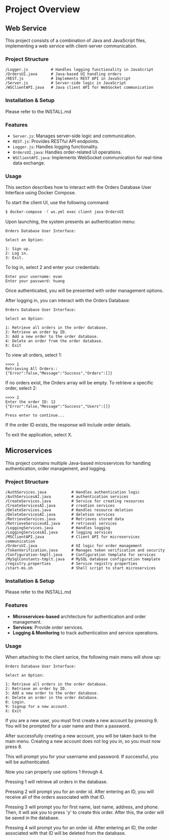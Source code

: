 # Project Overview

## Web Service
This project consists of a combination of Java and JavaScript files, implementing a web service with client-server communication.

### Project Structure

```
/Logger.js          # Handles logging functionality in JavaScript
/OrdersUI.java      # Java-based UI handling orders
/REST.js            # Implements REST API in JavaScript
/Server.js          # Server-side logic in JavaScript
/WSClientAPI.java   # Java client API for WebSocket communication
```

### Installation & Setup
Please refer to the INSTALL.md

### Features

- `Server.js`: Manages server-side logic and communication.
- `REST.js`: Provides RESTful API endpoints.
- `Logger.js`: Handles logging functionality.
- `OrdersUI.java`: Handles order-related UI operations.
- `WSClientAPI.java`: Implements WebSocket communication for real-time data exchange.

### Usage
This section describes how to interact with the Orders Database User Interface using Docker Compose.

To start the client UI, use the following command:

```sh
$ docker-compose -f ws.yml exec client java OrdersUI
```

Upon launching, the system presents an authentication menu:
```
Orders Database User Interface:

Select an Option: 

1: Sign up.
2: Log in.
3: Exit.
```

To log in, select 2 and enter your credentials:
```
Enter your username: evan
Enter your password: huang
```
Once authenticated, you will be presented with order management options.

After logging in, you can interact with the Orders Database:
```
Orders Database User Interface: 

Select an Option: 

1: Retrieve all orders in the order database.
2: Retrieve an order by ID.
3: Add a new order to the order database.
4: Delete an order from the order database.
X: Exit
```

To view all orders, select 1:
```
>>>> 1
Retrieving All Orders::
{"Error":false,"Message":"Success","Orders":[]}
```
If no orders exist, the Orders array will be empty.
To retrieve a specific order, select 2:
```
>>>> 2
Enter the order ID: 12
{"Error":false,"Message":"Success","Users":[]}

Press enter to continue...
```
If the order ID exists, the response will include order details.

To exit the application, select X.

## Microservices

This project contains multiple Java-based microservices for handling authentication, order management, and logging.

### Project Structure

```
/AuthServices.java           # Handles authentication logic
/AuthServicesAI.java         # authentication services
/CreateServices.java         # Service for creating resources
/CreateServicesAI.java       # creation services
/DeleteServices.java         # Handles resource deletion
/DeleteServicesAI.java       # deletion services
/RetrieveServices.java       # Retrieves stored data
/RetrieveServicesAI.java     # retrieval services
/LoggingServices.java        # Handles logging
/LoggingServicesAI.java      # logging services
/MSClientAPI.java            # Client API for microservices communication
/OrdersUI.java               # UI logic for order management
/TokenVerification.java      # Manages token verification and security
/Configuration-tmplt.java    # Configuration template for services
/MySqlConstants-tmplt.java   # MySQL database configuration template
/registry.properties         # Service registry properties
/start-ms.sh                 # Shell script to start microservices
```

### Installation & Setup
Please refer to the INSTALL.md

### Features

- **Microservices-based** architecture for authentication and order management.
- **Services**: Provide order services.
- **Logging & Monitoring** to track authentication and service operations.

### Usage
When attaching to the client serice, the following main menu will show up:
```
Orders Database User Interface: 

Select an Option: 

1: Retrieve all orders in the order database.
2: Retrieve an order by ID.
3: Add a new order to the order database.
4: Delete an order in the order database.
8: Login.
9: Signup for a new account.
X: Exit
```

If you are a new user, you must first create a new account by pressing 9.
You will be prompted for a user name and then a password.

After successfully creating a new account, you will be taken back to the main menu.
Creating a new account does not log you in, so you must now press 8.

This will prompt you for your username and password. If successful, you will be authenticated.

Now you can properly use options 1 through 4.

Pressing 1 will retrieve all orders in the database.

Pressing 2 will prompt you for an order id. After entering an ID, you will receive all of the orders associated with that ID.

Pressing 3 will prompt you for first name, last name, address, and phone. Then, it will ask you to press 'y' to create this order. After this, the order will be saved in the database.

Pressing 4 will prompt you for an order id. After entering an ID, the order associated with that ID will be deleted from the database.

